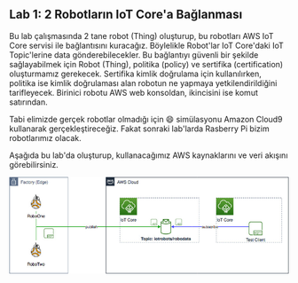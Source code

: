 ## Lab 1: 2 Robotların IoT Core'a Bağlanması

  Bu lab çalışmasında 2 tane robot (Thing) oluşturup, bu robotları AWS IoT Core servisi ile bağlantısını kuracağız. Böylelikle Robot'lar IoT Core'daki IoT Topic'lerine data gönderebilecekler. Bu bağlantıyı güvenli bir şekilde sağlayabilmek için Robot (Thing), politika (policy) ve sertifika (certification) oluşturmamız gerekecek. Sertifika kimlik doğrulama için kullanılırken, politika ise kimlik doğrulaması alan robotun ne yapmaya yetkilendirildiğini tarifleyecek.
  Birinici robotu AWS web konsoldan, ikincisini ise komut satırından.
  
  Tabi elimizde gerçek robotlar olmadığı için :smile: simülasyonu Amazon Cloud9 kullanarak gerçekleştireceğiz. Fakat sonraki lab'larda Rasberry Pi bizim robotlarımız olacak. 
 
 Aşağıda bu lab'da oluşturup, kullanacağımız AWS kaynaklarını ve veri akışını görebilirsiniz.
 
![alt text](https://github.com/halilbahadir/aws-iot-robots/blob/master/images/iot-lab1.jpg)
